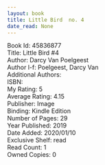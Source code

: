 ```yaml
---
layout: book
title: Little Bird  no. 4
date_read: None
---
```


Book Id: 45836877<br />
Title: Little Bird #4<br />
Author: Darcy Van Poelgeest<br />
Author l-f: Poelgeest, Darcy Van<br />
Additional Authors: <br />
ISBN: <br />
My Rating: 5<br />
Average Rating: 4.15<br />
Publisher: Image<br />
Binding: Kindle Edition<br />
Number of Pages: 29<br />
Year Published: 2019<br />
Date Added: 2020/01/10<br />
Exclusive Shelf: read<br />
Read Count: 1<br />
Owned Copies: 0<br />

